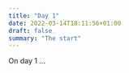 ```yaml
---
title: "Day 1"
date: 2022-03-14T18:11:56+01:00
draft: false
summary: "The start"
---
```


On day 1 ...
